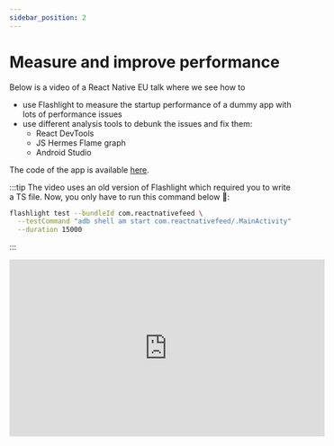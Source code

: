 ```yaml
---
sidebar_position: 2
---
```


# Measure and improve performance

Below is a video of a React Native EU talk where we see how to

- use Flashlight to measure the startup performance of a dummy app with lots of performance issues
- use different analysis tools to debunk the issues and fix them:
  - React DevTools
  - JS Hermes Flame graph
  - Android Studio

The code of the app is available [here](https://github.com/Almouro/test-app-performance-issues).

:::tip
The video uses an old version of Flashlight which required you to write a TS file. Now, you only have to run this command below 🥳:

```bash
flashlight test --bundleId com.reactnativefeed \
  --testCommand "adb shell am start com.reactnativefeed/.MainActivity" \
  --duration 15000
```

:::

<iframe width="560" height="315" src="https://www.youtube.com/embed/3ieKK27lyxA" title="YouTube video player" frameborder="0" allow="accelerometer; autoplay; clipboard-write; encrypted-media; gyroscope; picture-in-picture; web-share" allowfullscreen></iframe>
